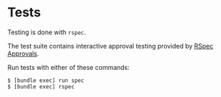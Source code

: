 # Tests

Testing is done with `rspec`.

The test suite contains interactive approval testing provided by
[RSpec Approvals][1].

Run tests with either of these commands:

    $ [bundle exec] run spec
    $ [bundle exec] rspec

[1]: https://github.com/DannyBen/rspec_approvals